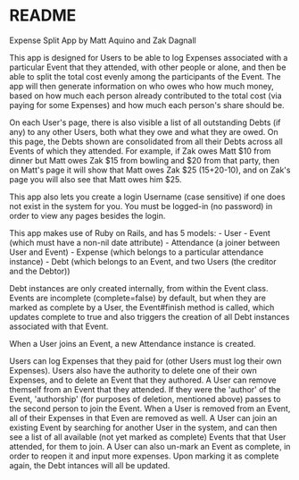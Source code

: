 # README
Expense Split App
by Matt Aquino and Zak Dagnall

This app is designed for Users to be able to log Expenses associated with a particular Event that they attended, with other people or alone, and then be able to split the total cost evenly among the participants of the Event. The app will then generate information on who owes who how much money, based on how much each person already contributed to the total cost (via paying for some Expenses) and how much each person's share should be. 

On each User's page, there is also visible a list of all outstanding Debts (if any) to any other Users, both what they owe and what they are owed. On this page, the Debts shown are consolidated from all their Debts across all Events of which they attended. For example, if Zak owes Matt $10 from dinner but Matt owes Zak $15 from bowling and $20 from that party, then on Matt's page it will show that Matt owes Zak $25 (15+20-10), and on Zak's page you will also see that Matt owes him $25. 

This app also lets you create a login Username (case sensitive) if one does not exist in the system for you. You must be logged-in (no password) in order to view any pages besides the login.

This app makes use of Ruby on Rails, and has 5 models:
    - User
    - Event (which must have a non-nil date attribute)
    - Attendance (a joiner between User and Event)
    - Expense (which belongs to a particular attendance instance)
    - Debt (which belongs to an Event, and two Users (the creditor and the Debtor))

Debt instances are only created internally, from within the Event class. Events are incomplete (complete=false) by default, but when they are marked as complete by a User, the Event#finish method is called, which updates complete to true and also triggers the creation of all Debt instances associated with that Event. 

When a User joins an Event, a new Attendance instance is created. 

Users can log Expenses that they paid for (other Users must log their own Expenses).
Users also have the authority to delete one of their own Expenses, and to delete an Event that they authored. 
A User can remove themself from an Event that they attended. If they were the 'author' of the Event, 'authorship' (for purposes of deletion, mentioned above) passes to the second person to join the Event. When a User is removed from an Event, all of their Expenses in that Even are removed as well. 
A User can join an existing Event by searching for another User in the system, and can then see a list of all available (not yet marked as complete) Events that that User attended, for them to join.
A User can also un-mark an Event as complete, in order to reopen it and input more expenses. Upon marking it as complete again, the Debt intances will all be updated.
